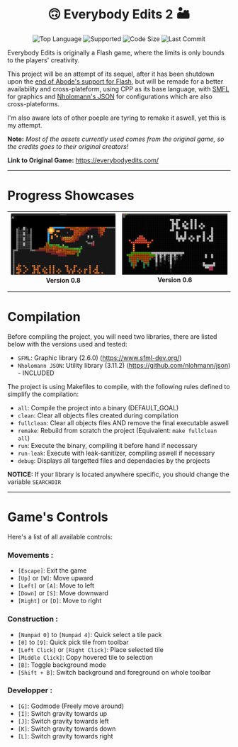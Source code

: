 <!-- Github Link: https://github.com/BlankRose/EverybodyEdits2 -->
<h1 align='center'><b> 🙃 Everybody Edits 2 🏜 </b></h1>

<p align="center">
	<img alt="Top Language" src="https://img.shields.io/static/v1?label=Language&message=CPP&color=orange&style=plastic"/>
	<img alt="Supported" src="https://img.shields.io/static/v1?label=Supported+OS&message=Linux&color=yellow&style=plastic"/>
	<img alt="Code Size" src="https://img.shields.io/github/languages/code-size/BlankRose/everybodyedits2?label=Code+Size&color=informational&style=plastic"/>
	<img alt="Last Commit" src="https://img.shields.io/github/last-commit/BlankRose/everybodyedits2?label=Last+Commit&color=critical&style=plastic"/>
</p>

Everybody Edits is originally a Flash game, where the limits is only bounds to the players' creativity.

This project will be an attempt of its sequel, after it has been shutdown upon the
[end of Abode's support for Flash](https://www.adobe.com/products/flashplayer/end-of-life.html),
but will be remade for a better availability and cross-plateform, using CPP as its base language,
with [SMFL](https://www.sfml-dev.org/) for graphics and [Nholomann's JSON](https://github.com/nlohmann/json)
for configurations which are also cross-plateforms.

I'm also aware lots of other poeple are tyring to remake it aswell, yet this is my attempt.

__Note:__ *Most of the assets currently used comes from the original game, so the credits goes to their original creators!*

__Link to Original Game:__ https://everybodyedits.com/

--------------------

# Progress Showcases

|![](docs/Showcase-0.8.png) Version 0.8|![](docs/Showcase-0.6.png) Version 0.6|
|--------------------------------------|--------------------------------------|

--------------------

# Compilation

Before compiling the project, you will need two libraries, there are listed below with the versions used and tested:
 - `SFML`: Graphic library (2.6.0) (https://www.sfml-dev.org/)
 - `Nholomann JSON`: Utility library (3.11.2) (https://github.com/nlohmann/json) - INCLUDED

The project is using Makefiles to compile, with the following rules defined to simplify the compilation:
 - `all`: Compile the project into a binary (DEFAULT_GOAL)
 - `clean`: Clear all objects files created during compilation
 - `fullclean`: Clear all objects files AND remove the final executable aswell
 - `remake`: Rebuild from scratch the project (Equivalent: `make fullclean all`)
 - `run`: Execute the binary, compiling it before hand if necessary
 - `run-leak`: Execute with leak-sanitizer, compiling aswell if necessary
 - `debug`: Displays all targetted files and dependacies by the projects

__NOTICE:__ If your library is located anywhere specific, you should change the variable `SEARCHDIR`

--------------------

# Game's Controls

Here's a list of all available controls:

### Movements :
- `[Escape]`: Exit the game
- `[Up]` or `[W]`: Move upward
- `[Left]` or `[A]`: Move to left
- `[Down]` or `[S]`: Move downward
- `[Right]` or `[D]`: Move to right

### Construction :
- `[Numpad 0]` to `[Numpad 4]`: Quick select a tile pack
- `[0]` to `[9]`: Quick pick tile from toolbar
- `[Left Click]` or `[Right Click]`: Place selected tile
- `[Middle Click]`: Copy hovered tile to selection
- `[B]`: Toggle background mode
- `[Shift + B]`: Switch background and foreground on whole toolbar

### Developper :
- `[G]`: Godmode (Freely move around)
- `[I]`: Switch gravity towards up
- `[J]`: Switch gravity towards left
- `[K]`: Switch gravity towards down
- `[L]`: Switch gravity towards right

